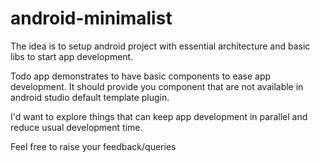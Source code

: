 # android-minimalist

The idea is to setup android project with essential architecture and basic libs to start app development. 

Todo app demonstrates to have basic components to ease app development. It should provide you component that are not 
available in android studio default template plugin.

I'd want to explore things that can keep app development in parallel and reduce usual development time.

Feel free to raise your feedback/queries 


